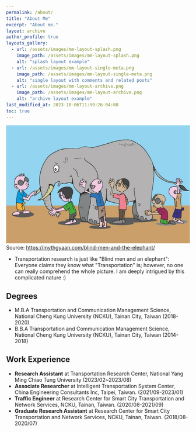 ```yaml
---
permalink: /about/
title: "About Me"
excerpt: "About me."
layout: archive
author_profile: true
layouts_gallery:
  - url: /assets/images/mm-layout-splash.png
    image_path: /assets/images/mm-layout-splash.png
    alt: "splash layout example"
  - url: /assets/images/mm-layout-single-meta.png
    image_path: /assets/images/mm-layout-single-meta.png
    alt: "single layout with comments and related posts"
  - url: /assets/images/mm-layout-archive.png
    image_path: /assets/images/mm-layout-archive.png
    alt: "archive layout example"
last_modified_at: 2023-10-06T11:59:26-04:00
toc: true
---
```


![blindAndElephant](../assets/images/blind-men-and-elephant.png)
Source: https://mythgyaan.com/blind-men-and-the-elephant/

* Transportation research is just like "Blind men and an elephant": Everyone claims they know what "Transportation" is; however, no one can really comprehend the whole picture.
I am deeply intrigued by this complicated nature :)

## Degrees
* M.B.A Transportation and Communication Management Science, National Cheng Kung University (NCKU), Tainan City, Taiwan (2018-2020)
* B.B.A Transportation and Communication Management Science, National Cheng Kung University (NCKU), Tainan City, Taiwan (2014-2018)

## Work Experience
* **Research Assistant** at Transportation Research Center, National Yang Ming Chiao Tung University (2023/02~2023/08)
* **Associate Researcher** at Intelligent Transportation System Center, China Engineering Consultants Inc, Taipei, Taiwan. (2021/09-2023/01)
* **Traffic Engineer** at Research Center for Smart City Transportation and Network Services, NCKU, Tainan, Taiwan. (2020/08-2021/09)
* **Graduate Research Assistant** at Research Center for Smart City Transportation and Network Services, NCKU, Tainan, Taiwan. (2018/08-2020/07)
